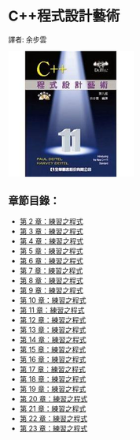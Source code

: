 C++程式設計藝術
====================

譯者: 余步雲

![C++程式設計藝術](../image/README/C++程式設計藝術.jpg)

章節目錄：
--------------------------

* [第 2 章：練習之程式](2-Chapter)
* [第 3 章：練習之程式](3-Chapter)
* [第 4 章：練習之程式](4-Chapter)
* [第 5 章：練習之程式](5-Chapter)
* [第 6 章：練習之程式](6-Chapter)
* [第 7 章：練習之程式](7-Chapter)
* [第 8 章：練習之程式](8-Chapter)
* [第 9 章：練習之程式](9-Chapter)
* [第 10 章：練習之程式](10-Chapter)
* [第 11 章：練習之程式](11-Chapter)
* [第 12 章：練習之程式](12-Chapter)
* [第 13 章：練習之程式](13-Chapter)
* [第 14 章：練習之程式](14-Chapter)
* [第 15 章：練習之程式](15-Chapter)
* [第 16 章：練習之程式](16-Chapter)
* [第 17 章：練習之程式](17-Chapter)
* [第 18 章：練習之程式](18-Chapter)
* [第 19 章：練習之程式](19-Chapter)
* [第 20 章：練習之程式](20-Chapter)
* [第 21 章：練習之程式](21-Chapter)
* [第 22 章：練習之程式](22-Chapter)
* [第 23 章：練習之程式](23-Chapter)